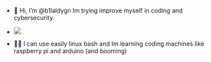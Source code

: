 - 👋 Hi, I’m @b1laldygn Im trying improve myself in coding and cybersecurity.
- <img src="https://raw.githubusercontent.com/Kazuto-Kawahara/Kazuto-Kawahara-snk/8242ccc57d26f33d60afaa25a4c367815707ef7e/github-contribution-grid-snake.svg"></img>



- 😶‍🌫️ I can use easily linux bash and Im learning coding machines like raspberry pi and arduino (and booming)


